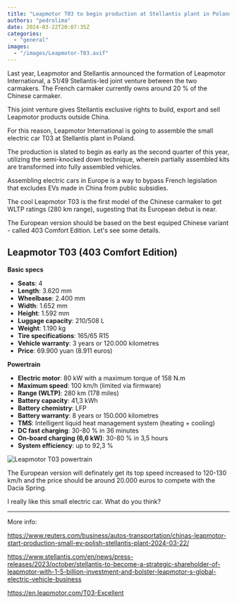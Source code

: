 ```yaml
---
title: "Leapmotor T03 to begin production at Stellantis plant in Poland"
authors: "pedrolima"
date: 2024-03-22T20:07:35Z
categories:
  - "general"
images:
  - "/images/Leapmotor-T03.avif"
---
```


Last year, Leapmotor and Stellantis announced the formation of Leapmotor International, a 51/49 Stellantis-led joint venture between the two carmakers. The French carmaker currently owns around 20 % of the Chinese carmaker.

This joint venture gives Stellantis exclusive rights to build, export and sell Leapmotor products outside China.

For this reason, Leapmotor International is going to assemble the small electric car T03 at Stellantis plant in Poland.

The production is slated to begin as early as the second quarter of this year, utilizing the semi-knocked down technique, wherein partially assembled kits are transformed into fully assembled vehicles. 

Assembling electric cars in Europe is a way to bypass French legislation that excludes EVs made in China from public subsidies.

The cool Leapmotor T03 is the first model of the Chinese carmaker to get WLTP ratings (280 km range), sugesting that its European debut is near.

The European version should be based on the best equiped Chinese variant - called 403 Comfort Edition. Let's see some details.

## Leapmotor T03 (403 Comfort Edition)

**Basic specs**

- **Seats**: 4
- **Length**: 3.620 mm
- **Wheelbase**: 2.400 mm
- **Width**: 1.652 mm
- **Height**: 1.592 mm
- **Luggage capacity**: 210/508 L
- **Weight**: 1.190 kg
- **Tire specifications**: 165/65 R15
- **Vehicle warranty**: 3 years or 120.000 kilometres
- **Price**: 69.900 yuan (8.911 euros)
 

**Powertrain**

- **Electric motor**: 80 kW with a maximum torque of 158 N.m
- **Maximum speed**: 100 km/h (limited via firmware)
- **Range (WLTP)**: 280 km (178 miles)
- **Battery capacity**: 41,3 kWh
- **Battery chemistry**: LFP
- **Battery warranty**: 8 years or 150.000 kilometres
- **TMS**: Intelligent liquid heat management system (heating + cooling)
- **DC fast charging**: 30-80 % in 36 minutes
- **On-board charging (6,6 kW)**: 30-80 % in 3,5 hours
- **System efficiency**: up to 92,3 %


![Leapmotor T03 powertrain](images/Leapmotor-T03-powertrain.avif "Leapmotor T03 powertrain")

The European version will definately get its top speed increased to 120-130 km/h and the price should be around 20.000 euros to compete with the Dacia Spring.

I really like this small electric car. What do you think?

---

More info:

https://www.reuters.com/business/autos-transportation/chinas-leapmotor-start-production-small-ev-polish-stellantis-plant-2024-03-22/

https://www.stellantis.com/en/news/press-releases/2023/october/stellantis-to-become-a-strategic-shareholder-of-leapmotor-with-1-5-billion-investment-and-bolster-leapmotor-s-global-electric-vehicle-business

https://en.leapmotor.com/T03-Excellent
